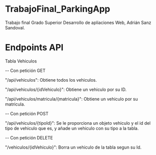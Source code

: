 # TrabajoFinal_ParkingApp

Trabajo final Grado Superior Desarrollo de apliaciones Web, Adrián Sanz Sandoval.

# Endpoints API

Tabla Vehiculos

-- Con petición GET

"/api/vehiculos": Obtiene todos los vehiculos.

"/api/vehiculos/{idVehiculo}": Obtiene un vehiculo por su ID.

"/api/vehiculos/matricula/{matricula}": Obtiene un vehiculo por su matricula.

-- Con petición POST

"/api/vehiculos/{tipoId}": Se le proporciona un objeto vehiculo y el id del tipo de vehiculo que es, y añade un vehiculo con su tipo a la tabla.

-- Con petición DELETE

"/vehiculos/{idVehiculo}": Borra un vehiculo de la tabla segun su Id.
